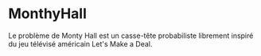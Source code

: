 # MonthyHall
Le problème de Monty Hall est un casse-tête probabiliste librement inspiré du jeu télévisé américain Let's Make a Deal.
